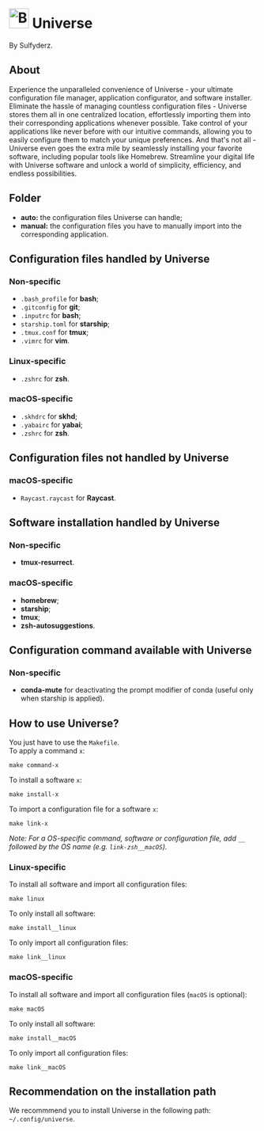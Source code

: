 # <img width="40" height="40" src="https://gitlab.com/uploads/-/system/project/avatar/24016226/galaxy.png" alt="Banner"> Universe
By Sulfyderz.

## About
Experience the unparalleled convenience of Universe - your ultimate configuration file manager, application configurator, and software installer. Eliminate the hassle of managing countless configuration files - Universe stores them all in one centralized location, effortlessly importing them into their corresponding applications whenever possible. Take control of your applications like never before with our intuitive commands, allowing you to easily configure them to match your unique preferences. And that's not all - Universe even goes the extra mile by seamlessly installing your favorite software, including popular tools like Homebrew. Streamline your digital life with Universe software and unlock a world of simplicity, efficiency, and endless possibilities.

## Folder
- **auto:** the configuration files Universe can handle;
- **manual:** the configuration files you have to manually import into the corresponding application.

## Configuration files handled by Universe
### Non-specific
- `.bash_profile` for **bash**;
- `.gitconfig` for **git**;
- `.inputrc` for **bash**;
- `starship.toml` for **starship**;
- `.tmux.conf` for **tmux**;
- `.vimrc` for **vim**.
### Linux-specific
- `.zshrc` for **zsh**.
### macOS-specific
- `.skhdrc` for **skhd**;
- `.yabairc` for **yabai**;
- `.zshrc` for **zsh**.

## Configuration files not handled by Universe
### macOS-specific
- `Raycast.raycast` for **Raycast**.

## Software installation handled by Universe
### Non-specific
- **tmux-resurrect**.
### macOS-specific
- **homebrew**;
- **starship**;
- **tmux**;
- **zsh-autosuggestions**.

## Configuration command available with Universe
### Non-specific
- **conda-mute** for deactivating the prompt modifier of conda (useful only when starship is applied).

## How to use Universe?
You just have to use the `Makefile`.<br/>
To apply a command `x`:
```
make command-x
```
To install a software `x`:
```
make install-x
```
To import a configuration file for a software `x`:
```
make link-x
```
*Note: For a OS-specific command, software or configuration file, add `__` followed by the OS name (e.g. `link-zsh__macOS`).*
### Linux-specific
To install all software and import all configuration files:
```
make linux
```
To only install all software:
```
make install__linux
```
To only import all configuration files:
```
make link__linux
```
### macOS-specific
To install all software and import all configuration files (`macOS` is optional):
```
make macOS
```
To only install all software:
```
make install__macOS
```
To only import all configuration files:
```
make link__macOS
```

## Recommendation on the installation path
We recommmend you to install Universe in the following path: `~/.config/universe`.
